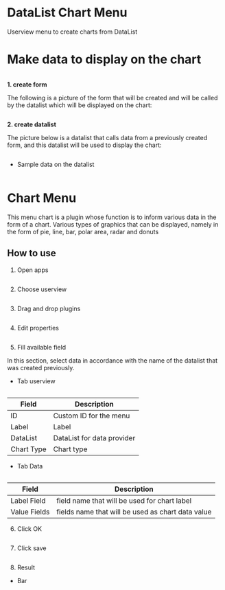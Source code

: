 # DataList Chart Menu #

Userview menu to create charts from DataList


# Make data to display on the chart

<img src="https://raw.githubusercontent.com/kinnara-digital-studio/kecak-workflow/master/docs/assets/chart_buildFormAndList.png" alt="" />

**1. create form**

The following is a picture of the form that will be created and will be called by the datalist which will be displayed on the chart:

<img src="https://raw.githubusercontent.com/kinnara-digital-studio/kecak-workflow/master/docs/assets/chart_buildForm.png" alt="" />


**2. create datalist**

The picture below is a datalist that calls data from a previously created form, and this datalist will be used to display the chart:

<img src="https://raw.githubusercontent.com/kinnara-digital-studio/kecak-workflow/master/docs/assets/chart_buildList.png" alt="" />

- Sample data on the datalist

<img src="https://raw.githubusercontent.com/kinnara-digital-studio/kecak-workflow/master/docs/assets/chart_data.png" alt="" />


# Chart Menu

This menu chart is a plugin whose function is to inform various data in the form of a chart. Various types of graphics that can be displayed, namely in the form of pie, line, bar, polar area, radar and donuts

## How to use

1. Open apps

<img src="https://raw.githubusercontent.com/kinnara-digital-studio/kecak-workflow/master/docs/assets/chart_openApps.png" alt="" />


2. Choose userview

<img src="https://raw.githubusercontent.com/kinnara-digital-studio/kecak-workflow/master/docs/assets/chart_chooseUserview.png" alt="" />


3. Drag and drop plugins

<img src="https://raw.githubusercontent.com/kinnara-digital-studio/kecak-workflow/master/docs/assets/chart_dragDrop.png" alt="" />


4. Edit properties

<img src="https://raw.githubusercontent.com/kinnara-digital-studio/kecak-workflow/master/docs/assets/chart_properties.png" alt="" />


5. Fill available field

In this section, select data in accordance with the name of the datalist that was created previously.

* Tab userview

<img src="https://raw.githubusercontent.com/kinnara-digital-studio/kecak-workflow/master/docs/assets/chart_fillField.png" alt="" />


| Field | Description |
|-------|-------------|
|ID | Custom ID for the menu |
|Label | Label |
|DataList | DataList for data provider |
|Chart Type | Chart type |
    
    
* Tab Data

<img src="https://raw.githubusercontent.com/kinnara-digital-studio/kecak-workflow/master/docs/assets/chart_fillFieldData.png" alt="" />


| Field | Description |
|-------|-------------|
| Label Field | field name that will be used for chart label |
| Value Fields | fields name that will be used as chart data value |

    
6. Click OK

<img src="https://raw.githubusercontent.com/kinnara-digital-studio/kecak-workflow/master/docs/assets/chart_ok.png" alt="" />


7. Click save

<img src="https://raw.githubusercontent.com/kinnara-digital-studio/kecak-workflow/master/docs/assets/chart_ok.png" alt="" />


8. Result

- Bar

<img src="https://raw.githubusercontent.com/kinnara-digital-studio/kecak-workflow/master/docs/assets/chart_reslutBar.png" alt="" />


